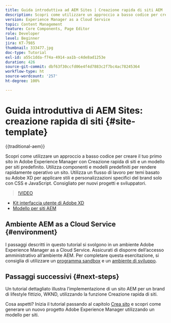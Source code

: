```yaml
---
title: Guida introduttiva ad AEM Sites | Creazione rapida di siti AEM
description: Scopri come utilizzare un approccio a basso codice per creare il tuo primo sito in Adobe Experience Manager con Creazione rapida di siti e un modello per siti predefinito. Utilizza componenti e modelli predefiniti per rendere rapidamente operativo un sito. Utilizza un flusso di lavoro per temi basato su Adobe XD per applicare stili e personalizzazioni specifici del brand solo con CSS e JavaScript. Consigliato per nuovi progetti e sviluppatori.
version: Experience Manager as a Cloud Service
topic: Content Management
feature: Core Components, Page Editor
role: Developer
level: Beginner
jira: KT-7985
thumbnail: 333477.jpg
doc-type: Tutorial
exl-id: a55c1dda-f74a-4914-aa1b-c4de8ad1253e
duration: 426
source-git-commit: dbf63f30ccfd06e4f4d7883c2f7bc4ac78245364
workflow-type: ht
source-wordcount: '257'
ht-degree: 100%

---
```


# Guida introduttiva di AEM Sites: creazione rapida di siti {#site-template}

{{traditional-aem}}

Scopri come utilizzare un approccio a basso codice per creare il tuo primo sito in Adobe Experience Manager con Creazione rapida di siti e un modello per siti predefinito. Utilizza componenti e modelli predefiniti per rendere rapidamente operativo un sito. Utilizza un flusso di lavoro per temi basato su Adobe XD per applicare stili e personalizzazioni specifici del brand solo con CSS e JavaScript. Consigliato per nuovi progetti e sviluppatori.

>[!VIDEO](https://video.tv.adobe.com/v/343368?captions=ita&quality=12&learn=on)

* [Kit interfaccia utente di Adobe XD](https://github.com/adobe/aem-site-template-basic/blob/main/files/wireframe.xd)
* [Modello per siti AEM](https://github.com/adobe/aem-site-template-basic)

## Ambiente AEM as a Cloud Service {#environment}

I passaggi descritti in questo tutorial si svolgono in un ambiente Adobe Experience Manager as a Cloud Service. Assicurati di disporre dell’accesso amministrativo all’ambiente AEM. Per completare questa esercitazione, si consiglia di utilizzare un [programma sandbox](https://experienceleague.adobe.com/docs/experience-manager-cloud-service/onboarding/getting-access/sandbox-programs/introduction-sandbox-programs.html?lang=it) e un [ambiente di sviluppo](https://experienceleague.adobe.com/docs/experience-manager-cloud-service/implementing/using-cloud-manager/manage-environments.html?lang=it).

## Passaggi successivi {#next-steps}

Un tutorial dettagliato illustra l’implementazione di un sito AEM per un brand di lifestyle fittizio, WKND, utilizzando la funzione Creazione rapida di siti.

Cosa aspetti? Inizia il tutorial passando al capitolo [Crea sito](create-site.md) e scopri come generare un nuovo progetto Adobe Experience Manager utilizzando un modello per siti.
